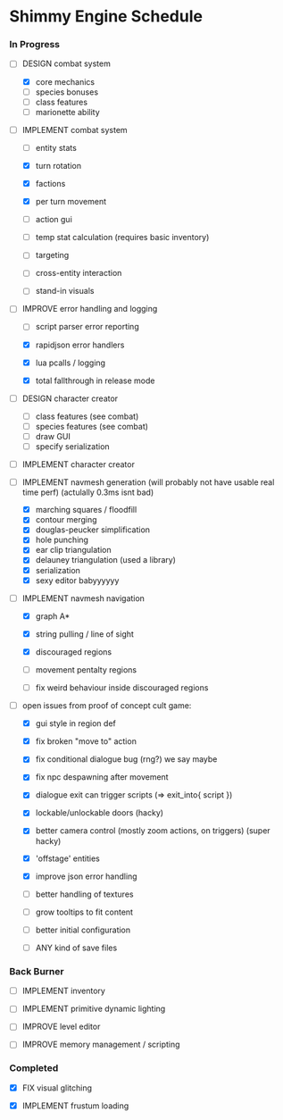 # Shimmy Engine Schedule

### In Progress

- [ ] DESIGN combat system
    - [x] core mechanics
    - [ ] species bonuses
    - [ ] class features
    - [ ] marionette ability

- [ ] IMPLEMENT combat system
    - [ ] entity stats
    - [x] turn rotation
    - [x] factions
    - [x] per turn movement
    - [ ] action gui
    - [ ] temp stat calculation (requires basic inventory)
    - [ ] targeting
    - [ ] cross-entity interaction
    - [ ] stand-in visuals


- [ ] IMPROVE error handling and logging
    - [ ] script parser error reporting
    - [x] rapidjson error handlers
    - [x] lua pcalls / logging
    - [x] total fallthrough in release mode


- [ ] DESIGN character creator
    - [ ] class features (see combat)
    - [ ] species features (see combat)
    - [ ] draw GUI
    - [ ] specify serialization

- [ ] IMPLEMENT character creator


- [ ] IMPLEMENT navmesh generation (will probably not have usable real time perf) (actulally 0.3ms isnt bad)
    - [x] marching squares / floodfill
    - [x] contour merging
    - [x] douglas-peucker simplification
    - [x] hole punching
    - [x] ear clip triangulation
    - [x] delauney triangulation (used a library)
    - [x] serialization
    - [x] sexy editor babyyyyyy

- [ ] IMPLEMENT navmesh navigation
    - [x] graph A*
    - [x] string pulling / line of sight
    - [x] discouraged regions
    - [ ] movement pentalty regions
    - [ ] fix weird behaviour inside discouraged regions


- [ ] open issues from proof of concept cult game:
    - [x] gui style in region def
    - [x] fix broken "move to" action
    - [x] fix conditional dialogue bug (rng?) we say maybe
    - [x] fix npc despawning after movement
    - [x] dialogue exit can trigger scripts (=> exit_into{ script })
    - [x] lockable/unlockable doors (hacky)
    - [x] better camera control (mostly zoom actions, on triggers) (super hacky)
    - [x] 'offstage' entities
    - [x] improve json error handling
    - [ ] better handling of textures
    - [ ] grow tooltips to fit content
    - [ ] better initial configuration
    - [ ] ANY kind of save files


### Back Burner

- [ ] IMPLEMENT inventory

- [ ] IMPLEMENT primitive dynamic lighting

- [ ] IMPROVE level editor

- [ ] IMPROVE memory management / scripting


### Completed

- [x] FIX visual glitching

- [x] IMPLEMENT frustum loading

